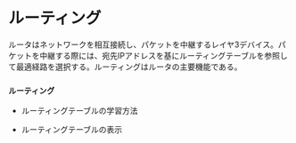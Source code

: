 # ルーティング
ルータはネットワークを相互接続し、パケットを中継するレイヤ3デバイス。パケットを中継する際には、宛先IPアドレスを基にルーティングテーブルを参照して最適経路を選択する。ルーティングはルータの主要機能である。

### `ルーティング`


- ルーティングテーブルの学習方法


- ルーティングテーブルの表示
